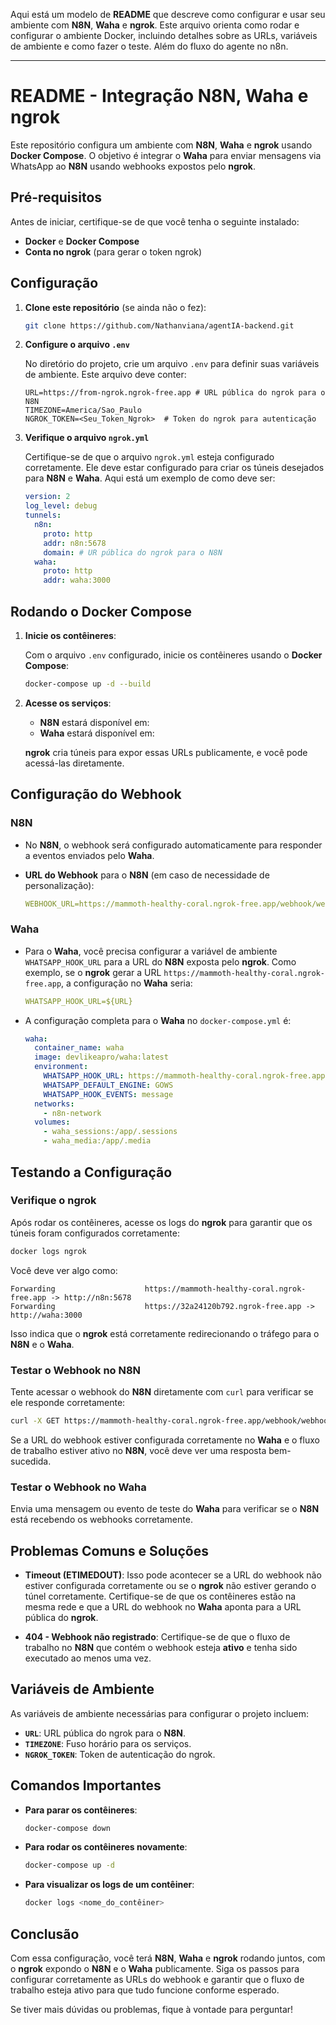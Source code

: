 Aqui está um modelo de **README** que descreve como configurar e usar seu ambiente com **N8N**, **Waha** e **ngrok**. Este arquivo orienta como rodar e configurar o ambiente Docker, incluindo detalhes sobre as URLs, variáveis de ambiente e como fazer o teste. Além do fluxo do agente no n8n.

---

# **README - Integração N8N, Waha e ngrok**

Este repositório configura um ambiente com **N8N**, **Waha** e **ngrok** usando **Docker Compose**. O objetivo é integrar o **Waha** para enviar mensagens via WhatsApp ao **N8N** usando webhooks expostos pelo **ngrok**.

## **Pré-requisitos**

Antes de iniciar, certifique-se de que você tenha o seguinte instalado:

* **Docker** e **Docker Compose**
* **Conta no ngrok** (para gerar o token ngrok)

## **Configuração**

1. **Clone este repositório** (se ainda não o fez):

   ```bash
   git clone https://github.com/Nathanviana/agentIA-backend.git
   ```

2. **Configure o arquivo `.env`**

   No diretório do projeto, crie um arquivo `.env` para definir suas variáveis de ambiente. Este arquivo deve conter:

   ```env
   URL=https://from-ngrok.ngrok-free.app # URL pública do ngrok para o N8N
   TIMEZONE=America/Sao_Paulo
   NGROK_TOKEN=<Seu_Token_Ngrok>  # Token do ngrok para autenticação
   ```

3. **Verifique o arquivo `ngrok.yml`**

   Certifique-se de que o arquivo `ngrok.yml` esteja configurado corretamente. Ele deve estar configurado para criar os túneis desejados para **N8N** e **Waha**. Aqui está um exemplo de como deve ser:

   ```yaml
   version: 2
   log_level: debug
   tunnels:
     n8n:
       proto: http
       addr: n8n:5678
       domain: # UR pública do ngrok para o N8N
     waha:
       proto: http
       addr: waha:3000
   ```

## **Rodando o Docker Compose**

1. **Inicie os contêineres**:

   Com o arquivo `.env` configurado, inicie os contêineres usando o **Docker Compose**:

   ```bash
   docker-compose up -d --build
   ```

2. **Acesse os serviços**:

   * **N8N** estará disponível em: <URL diponibilizada pelo ngrok>
   * **Waha** estará disponível em: <URL diponibilizada pelo ngrok>

   **ngrok** cria túneis para expor essas URLs publicamente, e você pode acessá-las diretamente.

## **Configuração do Webhook**

### **N8N**

* No **N8N**, o webhook será configurado automaticamente para responder a eventos enviados pelo **Waha**.
* **URL do Webhook** para o **N8N** (em caso de necessidade de personalização):

  ```yaml
  WEBHOOK_URL=https://mammoth-healthy-coral.ngrok-free.app/webhook/webhook
  ```

### **Waha**

* Para o **Waha**, você precisa configurar a variável de ambiente `WHATSAPP_HOOK_URL` para a URL do **N8N** exposta pelo **ngrok**. Como exemplo, se o **ngrok** gerar a URL `https://mammoth-healthy-coral.ngrok-free.app`, a configuração no **Waha** seria:

  ```yaml
  WHATSAPP_HOOK_URL=${URL}
  ```

* A configuração completa para o **Waha** no `docker-compose.yml` é:

  ```yaml
  waha:
    container_name: waha
    image: devlikeapro/waha:latest
    environment:
      WHATSAPP_HOOK_URL: https://mammoth-healthy-coral.ngrok-free.app/webhook/webhook  # URL do N8N
      WHATSAPP_DEFAULT_ENGINE: GOWS
      WHATSAPP_HOOK_EVENTS: message
    networks:
      - n8n-network
    volumes:
      - waha_sessions:/app/.sessions
      - waha_media:/app/.media
  ```

## **Testando a Configuração**

### **Verifique o ngrok**

Após rodar os contêineres, acesse os logs do **ngrok** para garantir que os túneis foram configurados corretamente:

```bash
docker logs ngrok
```

Você deve ver algo como:

```
Forwarding                    https://mammoth-healthy-coral.ngrok-free.app -> http://n8n:5678
Forwarding                    https://32a24120b792.ngrok-free.app -> http://waha:3000
```

Isso indica que o **ngrok** está corretamente redirecionando o tráfego para o **N8N** e o **Waha**.

### **Testar o Webhook no N8N**

Tente acessar o webhook do **N8N** diretamente com `curl` para verificar se ele responde corretamente:

```bash
curl -X GET https://mammoth-healthy-coral.ngrok-free.app/webhook/webhook
```

Se a URL do webhook estiver configurada corretamente no **Waha** e o fluxo de trabalho estiver ativo no **N8N**, você deve ver uma resposta bem-sucedida.

### **Testar o Webhook no Waha**

Envia uma mensagem ou evento de teste do **Waha** para verificar se o **N8N** está recebendo os webhooks corretamente.

## **Problemas Comuns e Soluções**

* **Timeout (ETIMEDOUT)**: Isso pode acontecer se a URL do webhook não estiver configurada corretamente ou se o **ngrok** não estiver gerando o túnel corretamente. Certifique-se de que os contêineres estão na mesma rede e que a URL do webhook no **Waha** aponta para a URL pública do **ngrok**.

* **404 - Webhook não registrado**: Certifique-se de que o fluxo de trabalho no **N8N** que contém o webhook esteja **ativo** e tenha sido executado ao menos uma vez.

## **Variáveis de Ambiente**

As variáveis de ambiente necessárias para configurar o projeto incluem:

* **`URL`**: URL pública do ngrok para o **N8N**.
* **`TIMEZONE`**: Fuso horário para os serviços.
* **`NGROK_TOKEN`**: Token de autenticação do ngrok.

## **Comandos Importantes**

* **Para parar os contêineres**:

  ```bash
  docker-compose down
  ```

* **Para rodar os contêineres novamente**:

  ```bash
  docker-compose up -d
  ```

* **Para visualizar os logs de um contêiner**:

  ```bash
  docker logs <nome_do_contêiner>
  ```

## **Conclusão**

Com essa configuração, você terá **N8N**, **Waha** e **ngrok** rodando juntos, com o **ngrok** expondo o **N8N** e o **Waha** publicamente. Siga os passos para configurar corretamente as URLs do webhook e garantir que o fluxo de trabalho esteja ativo para que tudo funcione conforme esperado.

Se tiver mais dúvidas ou problemas, fique à vontade para perguntar!
